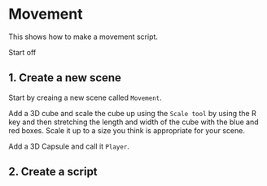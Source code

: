 # Movement

This shows how to make a movement script.

Start off 

## 1. Create a new scene

Start by creaing a new scene called `Movement`.

Add a 3D cube and scale the cube up using the `Scale tool` by using the R key and then stretching the length and width of the cube with the blue and red boxes. Scale it up to a size you think is appropriate for your scene.

Add a 3D Capsule and call it `Player`.

## 2. Create a script 
